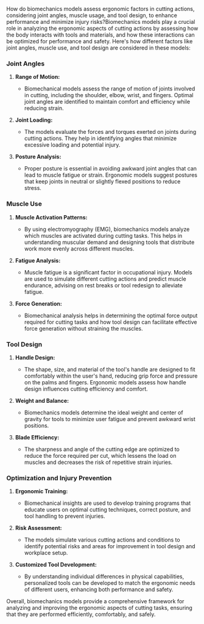 How do biomechanics models assess ergonomic factors in cutting actions, considering joint angles, muscle usage, and tool design, to enhance performance and minimize injury risks?Biomechanics models play a crucial role in analyzing the ergonomic aspects of cutting actions by assessing how the body interacts with tools and materials, and how these interactions can be optimized for performance and safety. Here's how different factors like joint angles, muscle use, and tool design are considered in these models:

### Joint Angles

1. **Range of Motion:**
   - Biomechanical models assess the range of motion of joints involved in cutting, including the shoulder, elbow, wrist, and fingers. Optimal joint angles are identified to maintain comfort and efficiency while reducing strain.

2. **Joint Loading:**
   - The models evaluate the forces and torques exerted on joints during cutting actions. They help in identifying angles that minimize excessive loading and potential injury.

3. **Posture Analysis:**
   - Proper posture is essential in avoiding awkward joint angles that can lead to muscle fatigue or strain. Ergonomic models suggest postures that keep joints in neutral or slightly flexed positions to reduce stress.

### Muscle Use

1. **Muscle Activation Patterns:**
   - By using electromyography (EMG), biomechanics models analyze which muscles are activated during cutting tasks. This helps in understanding muscular demand and designing tools that distribute work more evenly across different muscles.

2. **Fatigue Analysis:**
   - Muscle fatigue is a significant factor in occupational injury. Models are used to simulate different cutting actions and predict muscle endurance, advising on rest breaks or tool redesign to alleviate fatigue.

3. **Force Generation:**
   - Biomechanical analysis helps in determining the optimal force output required for cutting tasks and how tool design can facilitate effective force generation without straining the muscles.

### Tool Design

1. **Handle Design:**
   - The shape, size, and material of the tool's handle are designed to fit comfortably within the user's hand, reducing grip force and pressure on the palms and fingers. Ergonomic models assess how handle design influences cutting efficiency and comfort.

2. **Weight and Balance:**
   - Biomechanics models determine the ideal weight and center of gravity for tools to minimize user fatigue and prevent awkward wrist positions.

3. **Blade Efficiency:**
   - The sharpness and angle of the cutting edge are optimized to reduce the force required per cut, which lessens the load on muscles and decreases the risk of repetitive strain injuries.

### Optimization and Injury Prevention

1. **Ergonomic Training:**
   - Biomechanical insights are used to develop training programs that educate users on optimal cutting techniques, correct posture, and tool handling to prevent injuries.

2. **Risk Assessment:**
   - The models simulate various cutting actions and conditions to identify potential risks and areas for improvement in tool design and workplace setup.

3. **Customized Tool Development:**
   - By understanding individual differences in physical capabilities, personalized tools can be developed to match the ergonomic needs of different users, enhancing both performance and safety.

Overall, biomechanics models provide a comprehensive framework for analyzing and improving the ergonomic aspects of cutting tasks, ensuring that they are performed efficiently, comfortably, and safely.
